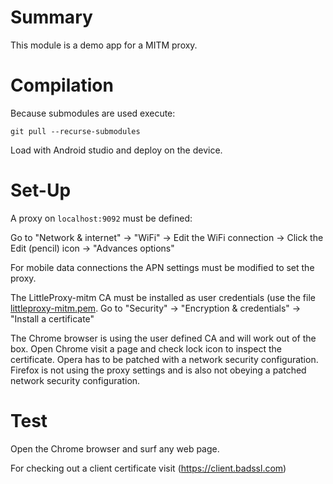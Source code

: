 # Summary

This module is a demo app for a MITM proxy.

# Compilation

Because submodules are used execute:

    git pull --recurse-submodules
    
Load with Android studio and deploy on the device.
    
# Set-Up

A proxy on `localhost:9092` must be defined:

Go to "Network & internet" -> "WiFi" -> Edit the WiFi connection -> Click the Edit (pencil) icon -> "Advances options"

For mobile data connections the APN settings must be modified to set the proxy.

The LittleProxy-mitm CA must be installed as user credentials (use the file [littleproxy-mitm.pem](app/src/main/assets/littleproxy-mitm.pem).
Go to "Security" -> "Encryption & credentials" -> "Install a certificate"

The Chrome browser is using the user defined CA and will work out of the box. Open Chrome visit a page and check lock icon to inspect the certificate.
Opera has to be patched with a network security configuration. Firefox is not using the proxy settings and is also not obeying a patched network security configuration.

# Test

Open the Chrome browser and surf any web page.

For checking out a client certificate visit (https://client.badssl.com)
